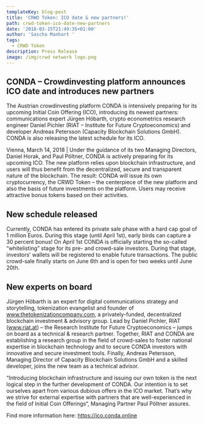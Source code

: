 ```yaml
---
templateKey: blog-post
title: 'CRWD Token: ICO date & new partners!'
path: crwd-token-ico-date-new-partners
date: '2018-03-15T21:49:35+01:00'
author: 'Sascha Manhart '
tags:
  - CRWD Token
description: Press Release
image: /img/crwd network logo.png
---
```

## CONDA – Crowdinvesting platform announces ICO date and introduces new partners

The Austrian crowdinvesting platform CONDA is intensively preparing for its upcoming Initial Coin Offering (ICO), introducing its newest partners: communications expert Jürgen Höbarth, crypto econometrics research engineer Daniel Pichler (RIAT – Institute for Future Cryptoeconomics) and developer Andreas Petersson (Capacity Blockchain Solutions GmbH). CONDA is also releasing the latest schedule for its ICO.

Vienna, March 14, 2018 | Under the guidance of its two Managing Directors, Daniel Horak, and Paul Pöltner, CONDA is actively preparing for its upcoming ICO. The new platform relies upon blockchain infrastructure, and users will thus benefit from the decentralized, secure and transparent nature of the blockchain. The result: CONDA will issue its own cryptocurrency, the CRWD Token – the centerpiece of the new platform and also the basis of future investments on the platform. Users may receive attractive bonus tokens based on their activities.

## New schedule released

Currently, CONDA has entered its private sale phase with a hard cap goal of 1 million Euros. During this stage (until April 1st), early birds can capture a 30 percent bonus! On April 1st CONDA is officially starting the so-called “whitelisting” stage for its pre- and crowd-sale investors. During that stage, investors’ wallets will be registered to enable future transactions. The public crowd-sale finally starts on June 6th and is open for two weeks until June 20th.

## New experts on board

Jürgen Höbarth is an expert for digital communications strategy and storytelling, tokenization evangelist and founder of www.thetokenizationcompany.com, a privately-funded, decentralized blockchain investment & advisory group. Lead by Daniel Pichler, RIAT (www.riat.at) – the Research Institute for Future Cryptoeconomics – jumps on board as a technical & research partner. Together, RIAT and CONDA are establishing a research group in the field of crowd-sales to foster national expertise in blockchain technology and to secure CONDA investors with innovative and secure investment tools. Finally, Andreas Petersson, Managing Director of Capacity Blockchain Solutions GmbH and a skilled developer, joins the new team as a technical advisor.

“Introducing blockchain infrastructure and issuing our own token is the next logical step in the further development of CONDA. Our intention is to set ourselves apart from various dubious offers in the ICO market. That’s why we strive for external expertise with partners that are well-experienced in the field of Initial Coin Offerings“, Managing Partner Paul Pöltner assures.

Find more information here: <https://ico.conda.online>
